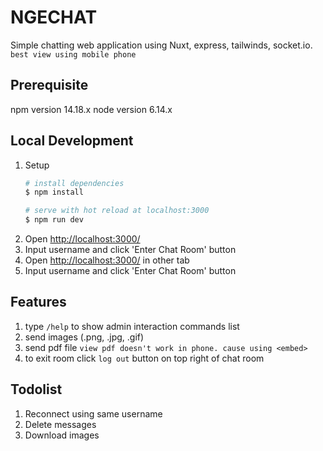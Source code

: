 # NGECHAT
Simple chatting web application using Nuxt, express, tailwinds, socket.io.
`best view using mobile phone`

## Prerequisite
npm version 14.18.x
node version 6.14.x

## Local Development
1. Setup
    ```bash
    # install dependencies
    $ npm install

    # serve with hot reload at localhost:3000
    $ npm run dev
    ```
2. Open [http://localhost:3000/](http://localhost:3000/)
3. Input username and click 'Enter Chat Room' button
4. Open [http://localhost:3000/](http://localhost:3000/) in other tab
5. Input username and click 'Enter Chat Room' button

## Features
1. type `/help` to show admin interaction commands list
2. send images (.png, .jpg, .gif)
3. send pdf file `view pdf doesn't work in phone. cause using <embed>`
4. to exit room click `log out` button on top right of chat room

## Todolist
1. Reconnect using same username
2. Delete messages
3. Download images
